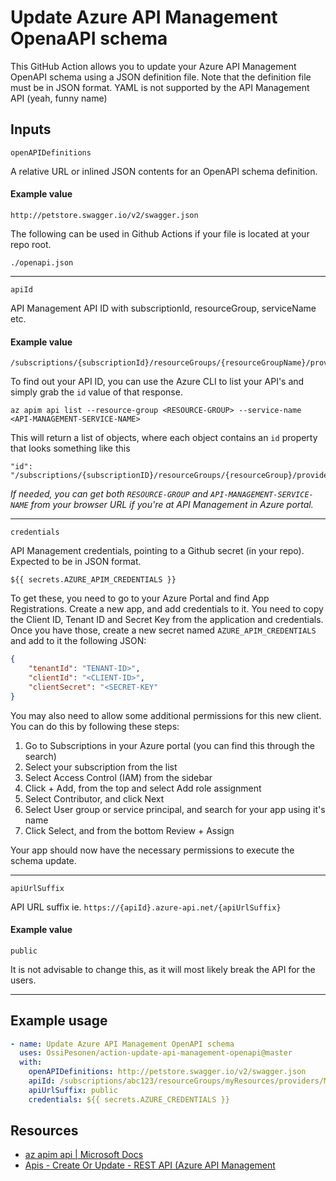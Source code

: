 # Update Azure API Management OpenaAPI schema

This GitHub Action allows you to update your Azure API Management OpenAPI schema using a JSON definition file. Note that the definition file must be in JSON format. YAML is not supported by the API Management API (yeah, funny name)

## Inputs

`openAPIDefinitions`

A relative URL or inlined JSON contents for an OpenAPI schema definition.

#### Example value

```
http://petstore.swagger.io/v2/swagger.json
```

The following can be used in Github Actions if your file is located at your repo root.

```
./openapi.json
```
---

`apiId`

API Management API ID with subscriptionId, resourceGroup, serviceName etc.

#### Example value

```
/subscriptions/{subscriptionId}/resourceGroups/{resourceGroupName}/providers/Microsoft.ApiManagement/service/{serviceName}/apis/{apiId}
```

To find out your API ID, you can use the Azure CLI to list your API's and simply grab the `id` value of that response.

```
az apim api list --resource-group <RESOURCE-GROUP> --service-name <API-MANAGEMENT-SERVICE-NAME>
```
This will return a list of objects, where each object contains an `id` property that looks something like this

    "id": "/subscriptions/{subscriptionID}/resourceGroups/{resourceGroup}/providers/Microsoft.ApiManagement/service/{serviceName}/apis/{apiId}",

*If needed, you can get both `RESOURCE-GROUP` and `API-MANAGEMENT-SERVICE-NAME` from your browser URL if you're at API Management in Azure portal.*

---

`credentials`

API Management credentials, pointing to a Github secret (in your repo). Expected to be in JSON format. 

```
${{ secrets.AZURE_APIM_CREDENTIALS }}
```

To get these, you need to go to your Azure Portal and find App Registrations. Create a new app, and add credentials to it. You need to copy the Client ID, Tenant ID and Secret Key from the application and credentials. Once you have those, create a new secret named `AZURE_APIM_CREDENTIALS` and add to it the following JSON:

```json
{
    "tenantId": "TENANT-ID>",
    "clientId": "<CLIENT-ID>",
    "clientSecret": "<SECRET-KEY"
}
```

You may also need to allow some additional permissions for this new client. You can do this by following these steps:

1. Go to Subscriptions in your Azure portal (you can find this through the search)
2. Select your subscription from the list
3. Select Access Control (IAM) from the sidebar
4. Click + Add, from the top and select Add role assignment
5. Select Contributor, and click Next
6. Select User group or service principal, and search for your app using it's name
7. Click Select, and from the bottom Review + Assign

Your app should now have the necessary permissions to execute the schema update.

---

`apiUrlSuffix`

API URL suffix ie. `https://{apiId}.azure-api.net/{apiUrlSuffix}`

#### Example value

    public

It is not advisable to change this, as it will most likely break the API for the users.

---

## Example usage

```yaml
- name: Update Azure API Management OpenAPI schema
  uses: OssiPesonen/action-update-api-management-openapi@master
  with:
    openAPIDefinitions: http://petstore.swagger.io/v2/swagger.json
    apiId: /subscriptions/abc123/resourceGroups/myResources/providers/Microsoft.ApiManagement/service/superbApi/apis/excellentApi
    apiUrlSuffix: public
    credentials: ${{ secrets.AZURE_CREDENTIALS }}
```

## Resources

- [az apim api | Microsoft Docs](https://docs.microsoft.com/en-US/cli/azure/apim/api?view=azure-cli-latest#az-apim-api-list)
- [Apis - Create Or Update - REST API (Azure API Management](https://docs.microsoft.com/en-us/rest/api/apimanagement/current-ga/apis/create-or-update)
